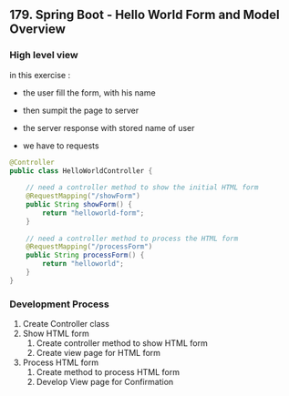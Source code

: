## 179. Spring Boot - Hello World Form and Model Overview

### High level view 
in this exercise : 

* the user fill the form, with his name
* then sumpit the page to server 
* the server response with stored name of user


* we have to requests 
```java
@Controller
public class HelloWorldController {
    
    // need a controller method to show the initial HTML form 
    @RequestMapping("/showForm")
    public String showForm() {
        return "helloworld-form";
    }
    
    // need a controller method to process the HTML form
    @RequestMapping("/processForm")
    public String processForm() {
        return "helloworld"; 
    }
}
```

### Development Process
1. Create Controller class 
2. Show HTML form 
   1. Create controller method to show HTML form
   2. Create view page for HTML form 
3. Process HTML form 
   1. Create method to process HTML form
   2. Develop View page for Confirmation 
